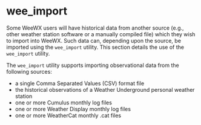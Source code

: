 # wee_import

Some WeeWX users will have historical data from another source (e.g., other
weather station software or a manually compiled file) which they wish to
import into WeeWX. Such data can, depending upon the source, be imported
using the `wee_import` utility. This section details the use of the
`wee_import` utility.

The `wee_import` utility supports importing observational data from the
following sources:

* a single Comma Separated Values (CSV) format file
* the historical observations of a Weather Underground personal weather station
* one or more Cumulus monthly log files
* one or more Weather Display monthly log files
* one or more WeatherCat monthly .cat files
